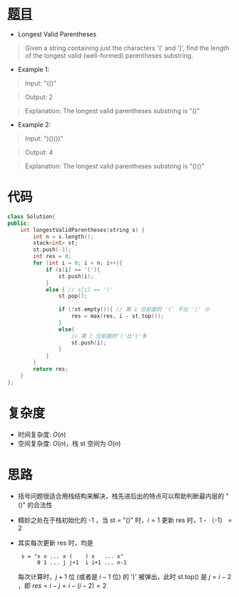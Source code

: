 # [题目](https://leetcode.com/problems/longest-valid-parentheses/)

* Longest Valid Parentheses

> Given a string containing just the characters '(' and ')', find the length of the longest valid (well-formed) parentheses substring.

* Example 1:

> Input: "(()"

> Output: 2

> Explanation: The longest valid parentheses substring is "()"

* Example 2:

> Input: ")()())"

> Output: 4

> Explanation: The longest valid parentheses substring is "()()"


# 代码

```cpp
class Solution{
public:
    int longestValidParentheses(string s) {
        int n = s.length();
        stack<int> st;
        st.push(-1);
        int res = 0;
        for (int i = 0; i < n; i++){
            if (s[i] == '('){
                st.push(i);
            }
            else { // s[i] == ')'
                st.pop();
                
                if (!st.empty()){ // 第 i 位前面的 '(' 不比 ')' 少
                    res = max(res, i - st.top());
                }
                else{
                    // 第 i 位前面的')'比'('多
                    st.push(i);
                }
            }
        }
        return res;
    }
};
```

# 复杂度

* 时间复杂度: $O(n)$
* 空间复杂度: $O(n)$，栈 st 空间为 $O(n)$

# 思路

* 括号问题很适合用栈结构来解决，栈先进后出的特点可以帮助判断最内层的 "()" 的合法性
* 精妙之处在于栈初始化的 -1 ，当 st = "()" 时，$i = 1$ 更新 res 时，1 - （-1） = 2
* 其实每次更新 res 时，均是

       s = "x x ... x (    ) x   ... x"
            0 1 ... j j+1  i i+1 ... n-1
            
  每次计算时，$j + 1$ 位 (或者是 $i - 1$ 位) 的 ')' 被弹出，此时 st.top() 是 $j = i - 2$ ，即 $res = i - j = i - (i - 2) = 2$
